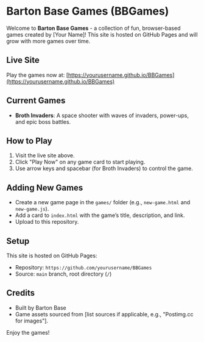 # Barton Base Games (BBGames)

Welcome to **Barton Base Games** - a collection of fun, browser-based games created by [Your Name]! This site is hosted on GitHub Pages and will grow with more games over time.

## Live Site
Play the games now at: [https://yourusername.github.io/BBGames](https://yourusername.github.io/BBGames)

## Current Games
- **Broth Invaders**: A space shooter with waves of invaders, power-ups, and epic boss battles.

## How to Play
1. Visit the live site above.
2. Click "Play Now" on any game card to start playing.
3. Use arrow keys and spacebar (for Broth Invaders) to control the game.

## Adding New Games
- Create a new game page in the `games/` folder (e.g., `new-game.html` and `new-game.js`).
- Add a card to `index.html` with the game’s title, description, and link.
- Upload to this repository.

## Setup
This site is hosted on GitHub Pages:
- Repository: `https://github.com/yourusername/BBGames`
- Source: `main` branch, root directory (`/`)

## Credits
- Built by Barton Base
- Game assets sourced from [list sources if applicable, e.g., "Postimg.cc for images"].

Enjoy the games!
